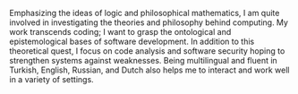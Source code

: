 Emphasizing the ideas of logic and philosophical mathematics, I am quite involved in investigating the theories and philosophy behind computing.  My work transcends coding; I want to grasp the ontological and epistemological bases of software development.  In addition to this theoretical quest, I focus on code analysis and software security hoping to strengthen systems against weaknesses.  Being multilingual and fluent in Turkish, English, Russian, and Dutch also helps me to interact and work well in a variety of settings.
